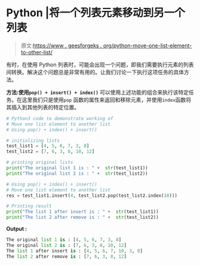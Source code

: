 # Python |将一个列表元素移动到另一个列表

> 原文:[https://www . geesforgeks . org/python-move-one-list-element-to-other-list/](https://www.geeksforgeeks.org/python-move-one-list-element-to-another-list/)

有时，在使用 Python 列表时，可能会出现一个问题，即我们需要执行元素的列表间转换。解决这个问题总是非常有用的。让我们讨论一下执行这项任务的具体方法。

**方法:使用`pop() + insert() + index()`**
可以使用上述功能的组合来执行该特定任务。在这里我们只是使用`pop` 函数的属性来返回和移除元素，并使用`index`函数将其插入到其他列表的特定位置。

```py
# Python3 code to demonstrate working of
# Move one list element to another list
# Using pop() + index() + insert()

# initializing lists
test_list1 = [4, 5, 6, 7, 3, 8]
test_list2 = [7, 6, 3, 8, 10, 12]

# printing original lists
print("The original list 1 is : " +  str(test_list1))
print("The original list 2 is : " +  str(test_list2))

# Using pop() + index() + insert()
# Move one list element to another list
res = test_list1.insert(4, test_list2.pop(test_list2.index(10)))

# Printing result
print("The list 1 after insert is : " +  str(test_list1))
print("The list 2 after remove is : " +  str(test_list2))
```

**Output :**

```py
The original list 1 is : [4, 5, 6, 7, 3, 8]
The original list 2 is : [7, 6, 3, 8, 10, 12]
The list 1 after insert is : [4, 5, 6, 7, 10, 3, 8]
The list 2 after remove is : [7, 6, 3, 8, 12]

```